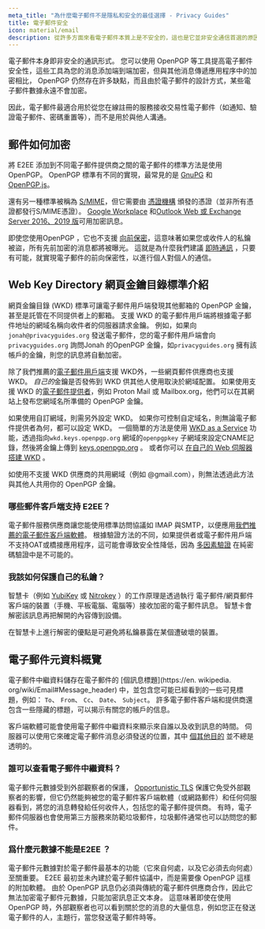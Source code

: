 ```yaml
---
meta_title: "為什麼電子郵件不是隱私和安全的最佳選擇 - Privacy Guides"
title: 電子郵件安全
icon: material/email
description: 從許多方面來看電子郵件本質上是不安全的，這也是它並非安全通信首選的原因。
---
```


電子郵件本身即非安全的通訊形式。 您可以使用 OpenPGP 等工具提高電子郵件安全性，這些工具為您的消息添加端到端加密，但與其他消息傳遞應用程序中的加密相比， OpenPGP 仍然存在許多缺點，而且由於電子郵件的設計方式，某些電子郵件數據永遠不會加密。

因此，電子郵件最適合用於從您在線註冊的服務接收交易性電子郵件（如通知、驗證電子郵件、密碼重置等），而不是用於與他人溝通。

## 郵件如何加密

將 E2EE 添加到不同電子郵件提供商之間的電子郵件的標準方法是使用 OpenPGP。 OpenPGP 標準有不同的實現，最常見的是 [GnuPG](https://en.wikipedia.org/wiki/GNU_Privacy_Guard) 和 [OpenPGP.js](https://openpgpjs.org)。

還有另一種標準被稱為 [S/MIME](https://en.wikipedia.org/wiki/S/MIME)，但它需要由 [憑證機構](https://en.wikipedia.org/wiki/Certificate_authority) 頒發的憑證（並非所有憑證都發行S/MIME憑證）。 [Google Workplace](https://support.google.com/a/topic/9061730) 和[Outlook Web 或 Exchange Server 2016、2019 版](https://support.office.com/article/encrypt-messages-by-using-s-mime-in-outlook-on-the-web-878c79fc-7088-4b39-966f-14512658f480)可用加密訊息。

即使您使用OpenPGP ，它也不支援 [向前保密](https://en.wikipedia.org/wiki/Forward_secrecy)，這意味著如果您或收件人的私鑰被盜，所有先前加密的消息都將被曝光。 這就是為什麼我們建議 [即時通訊](../real-time-communication.md) ，只要有可能，就實現電子郵件的前向保密性，以進行個人對個人的通信。

## Web Key Directory 網頁金鑰目錄標準介紹

網頁金鑰目錄 (WKD) 標準可讓電子郵件用戶端發現其他郵箱的 OpenPGP 金鑰，甚至是託管在不同提供者上的郵箱。 支援 WKD 的電子郵件用戶端將根據電子郵件地址的網域名稱向收件者的伺服器請求金鑰。 例如，如果向`jonah@privacyguides.org` 發送電子郵件，您的電子郵件用戶端會向`privacyguides.org` 詢問Jonah 的OpenPGP 金鑰，如`privacyguides.org` 擁有該帳戶的金鑰，則您的訊息將自動加密。

除了我們推薦的[電子郵件用戶端](../email-clients.md)支援 WKD外，一些網頁郵件供應商也支援 WKD。 *自己的*金鑰是否發佈到 WKD 供其他人使用取決於網域配置。 如果使用支援 WKD 的[電子郵件提供者](../email.md#openpgp-known-services)，例如 Proton Mail 或 Mailbox.org，他們可以在其網站上發布您網域名所準備的 OpenPGP 金鑰。

如果使用自訂網域，則需另外設定 WKD。 如果你可控制自定域名，則無論電子郵件提供者為何，都可以設定 WKD。 一個簡單的方法是使用 [WKD as a Service](https://keys.openpgp.org/about/usage#wkd-as-a-service) 功能，透過指向`wkd.keys.openpgp.org` 網域的`openpgpkey` 子網域來設定CNAME記錄，然後將金鑰上傳到 [keys.openpgp.org](https://keys.openpgp.org) 。 或者你可以 [在自己的 Web 伺服器搭建 WKD](https://wiki.gnupg.org/WKDHosting) 。

如使用不支援 WKD 供應商的共用網域（例如 @gmail.com），則無法透過此方法與其他人共用你的 OpenPGP 金鑰。

### 哪些郵件客戶端支持 E2EE？

電子郵件服務供應商讓您能使用標準訪問協議如 IMAP 與SMTP，以便應用[我們推薦的電子郵件客戶端軟體](../email-clients.md)。 根據驗證方法的不同，如果提供者或電子郵件用戶端不支持OAT或橋接應用程序，這可能會導致安全性降低，因為 [多因素驗證](multi-factor-authentication.md) 在純密碼驗證中是不可能的。

### 我該如何保護自己的私鑰？

智慧卡（例如 [YubiKey](https://support.yubico.com/hc/articles/360013790259-Using-Your-YubiKey-with-OpenPGP) 或 [Nitrokey](../security-keys.md#nitrokey) ）的工作原理是透過執行 電子郵件/網頁郵件 客戶端的裝置（手機、平板電腦、電腦等）接收加密的電子郵件訊息。 智慧卡會解密該訊息再把解開的內容傳到設備。

在智慧卡上進行解密的優點是可避免將私鑰暴露在某個遭破壞的裝置。

## 電子郵件元資料概覽

電子郵件中繼資料儲存在電子郵件的 [個訊息標題](https://en. wikipedia. org/wiki/Email#Message_header) 中，並包含您可能已經看到的一些可見標題，例如： `To`、 `From`、 `Cc`、 `Date`、 `Subject`。 許多電子郵件客戶端和提供商還包含一些隱藏的標題，可以揭示有關您的帳戶的信息。

客戶端軟體可能會使用電子郵件中繼資料來顯示來自誰以及收到訊息的時間。 伺服器可以使用它來確定電子郵件消息必須發送的位置，其中 [個其他目的](https://en.wikipedia.org/wiki/Email#Message_header) 並不總是透明的。

### 誰可以查看電子郵件中繼資料？

電子郵件元數據受到外部觀察者的保護， [Opportunistic TLS](https://en.wikipedia.org/wiki/Opportunistic_TLS) 保護它免受外部觀察者的影響，但它仍然能夠被您的電子郵件客戶端軟體（或網路郵件）和任何伺服器看到，將您的消息轉發給任何收件人，包括您的電子郵件提供商。 有時，電子郵件伺服器也會使用第三方服務來防範垃圾郵件，垃圾郵件通常也可以訪問您的郵件。

### 爲什麼元數據不能是E2EE ？

電子郵件元數據對於電子郵件最基本的功能（它來自何處，以及它必須去向何處）至關重要。 E2EE 最初並未內建於電子郵件協議中，而是需要像 OpenPGP 這樣的附加軟體。 由於 OpenPGP 訊息仍必須與傳統的電子郵件供應商合作，因此它無法加密電子郵件元數據，只能加密訊息正文本身。 這意味著即使在使用 OpenPGP 時，外部觀察者也可以看到關於您的消息的大量信息，例如您正在發送電子郵件的人，主題行，當您發送電子郵件時等。
